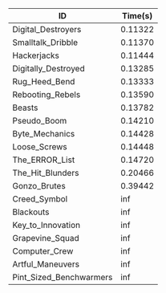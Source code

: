|ID|Time(s)|
|-|-|
|Digital_Destroyers|0.11322|
|Smalltalk_Dribble|0.11370|
|Hackerjacks|0.11444|
|Digitally_Destroyed|0.13285|
|Rug_Heed_Bend|0.13333|
|Rebooting_Rebels|0.13590|
|Beasts|0.13782|
|Pseudo_Boom|0.14210|
|Byte_Mechanics|0.14428|
|Loose_Screws|0.14448|
|The_ERROR_List|0.14720|
|The_Hit_Blunders|0.20466|
|Gonzo_Brutes|0.39442|
|Creed_Symbol|inf|
|Blackouts|inf|
|Key_to_Innovation|inf|
|Grapevine_Squad|inf|
|Computer_Crew|inf|
|Artful_Maneuvers|inf|
|Pint_Sized_Benchwarmers|inf|
